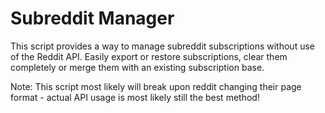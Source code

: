 # Subreddit Manager
This script provides a way to manage subreddit subscriptions without use of the Reddit API. Easily export or restore subscriptions, clear them completely or merge them with an existing subscription base. 

Note: This script most likely will break upon reddit changing their page format - actual API usage is most likely still the best method!
